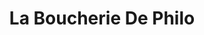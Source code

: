 ---
title: "La Boucherie De Philo"
url: /sable-sur-sarthe/la-boucherie-de-philo/
shop: Metzgerei
---